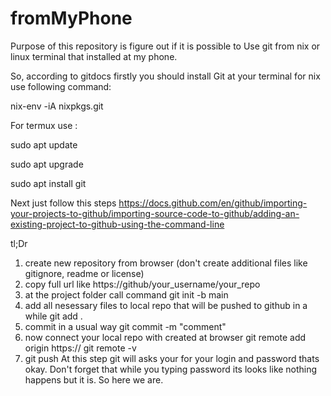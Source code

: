# fromMyPhone
Purpose of this repository is figure out if it is possible to
Use git from nix or linux terminal that installed at my phone.

So, according to gitdocs firstly you should install 
Git at your terminal for nix use following command: 
  
  nix-env -iA nixpkgs.git

For termux use :
  
  sudo apt update
 
  sudo apt upgrade
  
  sudo apt install git

Next just follow this steps 
https://docs.github.com/en/github/importing-your-projects-to-github/importing-source-code-to-github/adding-an-existing-project-to-github-using-the-command-line

tl;Dr
1) create new repository from browser (don't create additional files like gitignore, readme or license)
2) copy full url like https://github/your_username/your_repo
3) at the project folder call command
  git init -b main
4) add all nesessary files to local repo that will be pushed to github in a while
  git add .
5) commit in a usual way 
  git commit -m "comment"
6) now connect your local repo with created at browser
  git remote add origin https://
  git remote -v
7) git push
At this step git will asks your for your login and password thats okay.
Don't forget that while you typing password its looks like nothing happens but it is.
 So here we are. 
